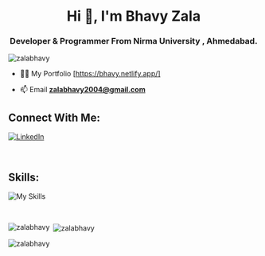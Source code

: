 <h1 align="center">Hi 👋, I'm Bhavy Zala</h1>
<h3 align="center">Developer & Programmer From Nirma University , Ahmedabad.</h3>



<p align="left"> <img src="https://komarev.com/ghpvc/?username=zalabhavy&label=Profile%20views&color=0e75b6&style=flat" alt="zalabhavy" /> </p>

- 👨‍💻 My Portfolio [https://bhavy.netlify.app/]

- 📫 Email **zalabhavy2004@gmail.com**

## Connect With Me:
[![LinkedIn](https://img.shields.io/badge/LinkedIn-%230077B5.svg?logo=linkedin&logoColor=white)](https://www.linkedin.com/in/bhavy-zala-59bb76241/)

<br>


## Skills:
![My Skills](https://skillicons.dev/icons?i=html,css,javascript,bootstrap,react,nodejs,express,tailwind,mongodb,mysql,postman,cpp,java,netlify,git,github,spring)





<br>


<p><img align="left" src="https://github-readme-stats.vercel.app/api/top-langs?username=zalabhavy&show_icons=true&locale=en&layout=compact" alt="zalabhavy" /></p>

<p>&nbsp;<img align="center" src="https://github-readme-stats.vercel.app/api?username=zalabhavy&show_icons=true&locale=en" alt="zalabhavy" /></p>

<p><img align="center" src="https://github-readme-streak-stats.herokuapp.com/?user=zalabhavy&" alt="zalabhavy" /></p>
